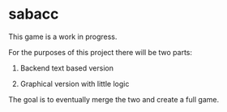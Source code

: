 # sabacc

This game is a work in progress.

For the purposes of this project there will be two parts:

1. Backend text based version

2. Graphical version with little logic

The goal is to eventually merge the two and create a full game.
